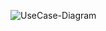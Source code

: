 ![UseCase-Diagram](http://www.plantuml.com/plantuml/proxy?src=https://raw.githubusercontent.com/JEONTAK/progamerquiz/master/UML/usecase.puml)